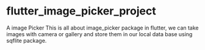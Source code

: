 # flutter_image_picker_project

A image Picker
This is all about image_picker package in flutter,
we can take images with camera or gallery and store them in our local data base using sqflite package.
